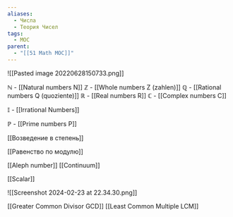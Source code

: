 ```yaml
---
aliases:
  - Числа
  - Теория Чисел
tags:
  - MOC
parent:
  - "[[51 Math MOC]]"
---
```

![[Pasted image 20220628150733.png]]


$\mathbb{N}$ - [[Natural numbers N]]
$\mathbb{Z}$ - [[Whole numbers Z (zahlen)]]
$\mathbb{Q}$ - [[Rational numbers Q (quoziente)]]
$\mathbb{R}$ - [[Real numbers R]]
$\mathbb{C}$ - [[Complex numbers C]]

$\mathbb{I}$ - [[Irrational Numbers]]

$\mathbb{P}$ - [[Prime numbers P]]

[[Возведение в степень]]

[[Равенство по модулю]]

[[Aleph number]]
[[Continuum]]

[[Scalar]]

![[Screenshot 2024-02-23 at 22.34.30.png]]


[[Greater Common Divisor GCD]]
[[Least Common Multiple LCM]]